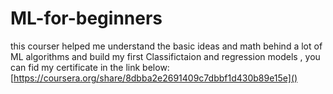 # ML-for-beginners
this courser helped me understand the basic ideas and math behind a lot of ML algorithms and build my first Classifictaion and regression models , you can fid my certificate in the link below:
[https://coursera.org/share/8dbba2e2691409c7dbbf1d430b89e15e]()
